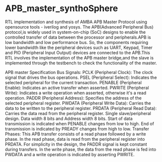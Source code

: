 # APB_master_synthoSphere
RTL implementation and synthesis of AMBA APB Master Protocol using opensource tools - iverilog and yosys. The APB(Advanced Peripheral Bus) protocol,is widely used in system-on-chip (SoC) designs to enable the controlled transfer of data between the processor and peripherals.APB is low bandwidth and low performance bus. So, the components requiring lower bandwidth like the peripheral devices such as UART, Keypad, Timer and PIO (Peripheral Input Output) devices are connected to the APB.This RTL involves the implementation of the APB master bridge,and the slave is implemented through the testbench to check the functionality of the master.

APB master Specification
Bus Signals:
PCLK (Peripheral Clock): The clock signal that drives the bus operations.
PSEL (Peripheral Select): Indicates the selected peripheral for the current transaction.
PENABLE (Peripheral Enable): Indicates an active transfer when asserted.
PWRITE (Peripheral Write): Indicates a write operation when asserted, otherwise it's a read operation.
PADDR (Peripheral Address): Specifies the address of the selected peripheral register.
PWDATA (Peripheral Write Data): Carries the data to be written to the peripheral register.
PRDATA (Peripheral Read Data): Carries the data read from the peripheral register.
Single slave/peripheral design.
Data width 8 bits and Address width 8 bits.
Start of data transmission is indicated when PENABLE changes from low to high. End of transmission is indicated by PREADY changes from high to low.
Transfer Phases:
This APB transfer consists of a read phase followed by a write phase.
In the read phase, data is read from the peripheral register into PRDATA.
For simplicity in the design, the PADDR signal is kept constant during transfers.
In the write phase, the data from the read phase is fed into PWDATA and a write operation is indicated by asserting PWRITE.
